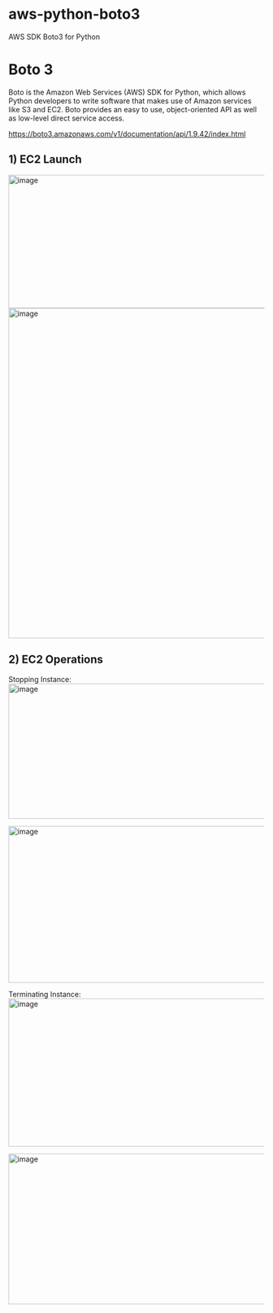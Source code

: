 # aws-python-boto3
AWS SDK Boto3 for Python

# Boto 3
Boto is the Amazon Web Services (AWS) SDK for Python, which allows Python developers to write software that makes use of Amazon services like S3 and EC2. Boto provides an easy to use, object-oriented API as well as low-level direct service access.

https://boto3.amazonaws.com/v1/documentation/api/1.9.42/index.html

## 1) EC2 Launch
<img width="671" height="262" alt="image" src="https://github.com/user-attachments/assets/8edbb6bb-c1c3-48de-a2f2-ec4b3a6c74a2" />

<img width="1360" height="649" alt="image" src="https://github.com/user-attachments/assets/f453a950-d9d2-4d19-8070-72c06dc0ed9b" />

## 2) EC2 Operations
Stopping Instance:
<img width="823" height="266" alt="image" src="https://github.com/user-attachments/assets/f10f9458-ee69-48cb-bbd1-2dbfb11f458f" />

<img width="1115" height="308" alt="image" src="https://github.com/user-attachments/assets/9d4d67c5-7e11-4073-998a-9e46b5d17aad" />

Terminating Instance:
<img width="978" height="291" alt="image" src="https://github.com/user-attachments/assets/fa13af0c-2e50-4953-b730-aa5d29468249" />

<img width="1116" height="296" alt="image" src="https://github.com/user-attachments/assets/7d77e0c6-7b58-4f1b-858d-fe558485c817" />
